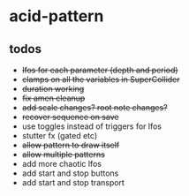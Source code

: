 # acid-pattern

## todos

- ~~lfos for each parameter (depth and period)~~
- ~~clamps on all the variables in SuperCollider~~
- ~~duration working~~
- ~~fix amen cleanup~~
- ~~add scale changes? root note changes?~~
- ~~recover sequence on save~~
- use toggles instead of triggers for lfos
- stutter fx (gated etc)
- ~~allow pattern to draw itself~~
- ~~allow multiple patterns~~
- add more chaotic lfos
- add start and stop buttons
- add start and stop transport